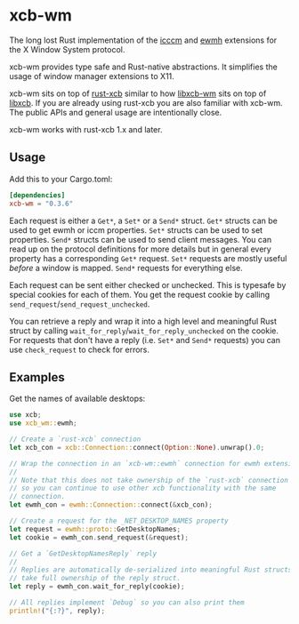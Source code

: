 # xcb-wm

The long lost Rust implementation of the
[icccm](https://tronche.com/gui/x/icccm/) and
[ewmh](https://specifications.freedesktop.org/wm-spec/wm-spec-1.5.html)
extensions for the X Window System protocol.

xcb-wm provides type safe and Rust-native abstractions. It simplifies the usage
of window manager extensions to X11. 

xcb-wm sits on top of [rust-xcb](https://github.com/rust-x-bindings/rust-xcb)
similar to how [libxcb-wm](https://gitlab.freedesktop.org/xorg/lib/libxcb-wm)
sits on top of [libxcb](https://gitlab.freedesktop.org/xorg/lib/libxcb). If you
are already using rust-xcb you are also familiar with xcb-wm. The public APIs
and general usage are intentionally close.

xcb-wm works with rust-xcb 1.x and later.

## Usage
Add this to your Cargo.toml:

```toml
[dependencies]
xcb-wm = "0.3.6"
```

Each request is either a `Get*`, a `Set*` or a `Send*` struct. `Get*` structs
can be used to get ewmh or iccm properties. `Set*` structs can be used to set
properties. `Send*` structs can be used to send client messages. You can read up
on the protocol definitions for more details but in general every property has a
corresponding `Get*` request. `Set*` requests are mostly useful _before_ a
window is mapped. `Send*` requests for everything else.

Each request can be sent either checked or unchecked. This is typesafe by
special cookies for each of them. You get the request cookie by calling
`send_request`/`send_request_unchecked`.

You can retrieve a reply and wrap it into a high level and meaningful Rust
struct by calling `wait_for_reply`/`wait_for_reply_unchecked` on the cookie. For
requests that don't have a reply (i.e. `Set*` and `Send*` requests) you can use
`check_request` to check for errors.

## Examples

Get the names of available desktops:

``` rust
use xcb;
use xcb_wm::ewmh;

// Create a `rust-xcb` connection
let xcb_con = xcb::Connection::connect(Option::None).unwrap().0;

// Wrap the connection in an `xcb-wm::ewmh` connection for ewmh extensions.
// 
// Note that this does not take ownership of the `rust-xcb` connection
// so you can continue to use other xcb functionality with the same
// connection.
let ewmh_con = ewmh::Connection::connect(&xcb_con);

// Create a request for the _NET_DESKTOP_NAMES property
let request = ewmh::proto::GetDesktopNames;
let cookie = ewmh_con.send_request(&request);

// Get a `GetDesktopNamesReply` reply
//
// Replies are automatically de-serialized into meaningful Rust structs. You
// take full ownership of the reply struct.
let reply = ewmh_con.wait_for_reply(cookie);

// All replies implement `Debug` so you can also print them
println!("{:?}", reply);
```
